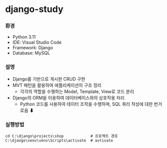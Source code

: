 # django-study

### 환경
- Python 3.11
- IDE: Visual Studio Code
- Framework: Django
- Database: MySQL


### 설명
- Django를 기반으로 게시판 CRUD 구현
- MVT 패턴을 활용하여 애플리케이션의 구조 정리
  - 각각의 역할을 수행하는 Model, Template, View로 코드 분리
- Django의 ORM을 이용하여 데이터베이스와의 상호작용 처리
  - Python 코드를 사용하여 데이터 조작을 수행하며, SQL 쿼리 작성에 대한 번거로움 ⬇
 

### 실행방법
```
cd C:\django\projects\shop            # 프로젝트 경로
C:\django\venv\venv\Scripts\activate  # avtivate
```
